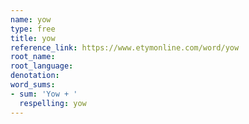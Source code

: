 ```yaml
---
name: yow
type: free
title: yow
reference_link: https://www.etymonline.com/word/yow
root_name: 
root_language: 
denotation: 
word_sums:
- sum: 'Yow + '
  respelling: yow
---
```


